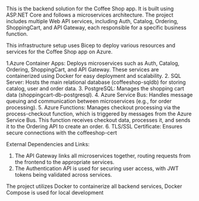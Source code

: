 This is the backend solution for the Coffee Shop app. It is built using ASP.NET Core and follows a microservices architecture. The project includes multiple Web API services, including Auth, Catalog, Ordering, ShoppingCart, and API Gateway, each responsible for a specific business function.

This infrastructure setup uses Bicep to deploy various resources and services for the Coffee Shop app on Azure. 

1.Azure Container Apps: Deploys microservices such as Auth, Catalog, Ordering, ShoppingCart, and API Gateway. These services are containerized using Docker for easy deployment and scalability.
2. SQL Server: Hosts the main relational database (coffeeshop-sqldb) for storing catalog, user and order data.
3. PostgreSQL: Manages the shopping cart data (shoppingcart-db-postgresql).
4. Azure Service Bus: Handles message queuing and communication between microservices (e.g., for order processing).
5. Azure Functions: Manages checkout processing via the process-checkout function, which is triggered by messages from the Azure Service Bus. This function receives checkout data, processes it, and sends it to the Ordering API to create an order.
6. TLS/SSL Certificate: Ensures secure connections with the coffeeshop-cert

External Dependencies and Links:

1. The API Gateway links all microservices together, routing requests from the frontend to the appropriate services.
2. The Authentication API is used for securing user access, with JWT tokens being validated across services.

The project utilizes Docker to containerize all backend services, Docker Compose is used for local development
